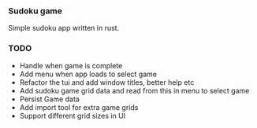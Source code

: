 ### Sudoku game
Simple sudoku app written in rust.

### TODO
- Handle when game is complete
- Add menu when app loads to select game
- Refactor the tui and add window titles, better help etc
- Add sudoku game grid data and read from this in menu to select game
- Persist Game data
- Add import tool for extra game grids
- Support different grid sizes in UI
